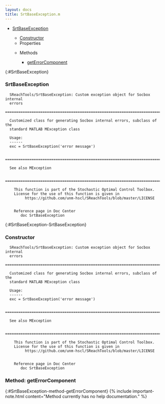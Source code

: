 ```yaml
---
layout: docs
title: SrtBaseException.m
---
```


<ul class="doc-list">
    <li class="doc-list"><a href="#SrtBaseException">SrtBaseException</a></li>
    <ul class="doc-list">
        <li><a href="#SrtBaseException-SrtBaseException">Constructor</a></li>
        <li>Properties</li>
        <ul class="doc-list">
        </ul>
        <li>Methods</li>
        <ul class="doc-list">
            <li class="doc-list"><a href="#SrtBaseException-method-getErrorComponent">getErrorComponent</a></li>
        </ul>
    </ul>
</ul>

{:#SrtBaseException}
### SrtBaseException
```
  SReachTools/SrtBaseException: Custom exception object for Socbox internal
  errors
  ============================================================================
  
  Customized class for generating Socbox internal errors, subclass of the 
  standard MATLAB MException class
 
  Usage:
  ------
  exc = SrtBaseException('error message')
 
  ============================================================================
 
  See also MException
 
  ============================================================================
 
    This function is part of the Stochastic Optimal Control Toolbox.
    License for the use of this function is given in
         https://github.com/unm-hscl/SReachTools/blob/master/LICENSE
  

    Reference page in Doc Center
       doc SrtBaseException

```

{:#SrtBaseException-SrtBaseException}
### Constructor
```
  SReachTools/SrtBaseException: Custom exception object for Socbox internal
  errors
  ============================================================================
  
  Customized class for generating Socbox internal errors, subclass of the 
  standard MATLAB MException class
 
  Usage:
  ------
  exc = SrtBaseException('error message')
 
  ============================================================================
 
  See also MException
 
  ============================================================================
 
    This function is part of the Stochastic Optimal Control Toolbox.
    License for the use of this function is given in
         https://github.com/unm-hscl/SReachTools/blob/master/LICENSE
  

    Reference page in Doc Center
       doc SrtBaseException

```

### Method: getErrorComponent
{:#SrtBaseException-method-getErrorComponent}
{% include important-note.html content="Method currently has no help documentation." %}

